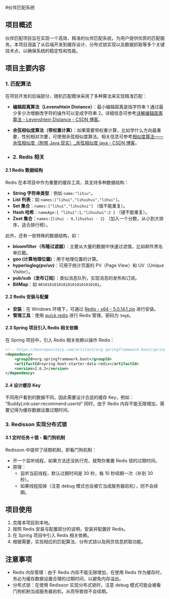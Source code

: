 #伙伴匹配系统
## 项目概述
伙伴匹配项目旨在实现一个高效、精准的伙伴匹配系统，为用户提供优质的匹配服务。本项目涵盖了从后端开发到缓存设计、分布式锁实现以及数据抓取等多个关键技术点，以确保系统的稳定性和性能。

## 项目主要内容

### 1. 匹配算法
在项目开发的后端部分，随机匹配模块采用了多种算法来实现精准匹配：
- **编辑距离算法（Levenshtein Distance）**：最小编辑距离是指字符串 1 通过最少多少次增删改字符的操作可以变成字符串 2。详细信息可参考[详解编辑距离算法 - Levenshtein Distance - CSDN 博客](https://blog.csdn.net/dbc_121/article/details/104198838)。
- **余弦相似度算法（带权重计算）**：如果需要带权重计算，比如学什么方向最重要，性别相对次要，可使用余弦相似度算法。相关信息可参考[相似度算法——余弦相似度（附带 Java 现实）_余弦相似度 java - CSDN 博客](https://blog.csdn.net/qq_36488175/article/details/109787805)。


- ### 2. Redis 相关
#### 2.1 Redis 数据结构
Redis 在本项目中作为重要的缓存工具，其支持多种数据结构：
- **String 字符串类型**：例如 `name:"lihiu"`。
- **List 列表**：如 `names:["lihui","lihuihui","lihui"]`。
- **Set 集合**：`names:["lihui","lihuihui"]` （值不能重复）。
- **Hash 哈希**：`nameAge:{ "lihui":1,"lihuihui":2 }` （键不能重复）。
- **Zset 集合**：`names:{lihui - 9,lihuihui - 2}` （加入一个分数，从小到大排序，适合排行榜）。

此外，还有一些特殊的数据结构，如：
- **bloomfilter（布隆过滤器）**：主要从大量的数据中快速过滤值，比如邮件黑名单拦截。
- **geo (计算地理位置)**：用于地理位置的计算。
- **hyperloglog(pv/uv)**：可用于统计页面的 PV（Page View）和 UV（Unique Visitor）。
- **pub/sub（发布订阅）**：类似消息队列，实现消息的发布和订阅。
- **BitMap**：如 `001010101010101010101010101`。

#### 2.2 Redis 安装与配置
- **安装**：在 Windows 环境下，可通过 [Redis - x64 - 5.0.14.1.zip](https://lihuibear.lanzoue.com/iJHjW2d9034h) 进行安装。
- **管理工具**：使用 [quick redis](https://lihuibear.lanzoue.com/iYCri2d91fpg) 进行 Redis 管理，密码为 `3mg8`。

#### 2.3 Spring 项目引入 Redis 相关依赖
在 Spring 项目中，引入 Redis 相关依赖以操作 Redis：
```xml
<!-- https://mvnrepository.com/artifact/org.springframework.boot/spring-boot-starter-data-redis -->
<dependency>
    <groupId>org.springframework.boot</groupId>
    <artifactId>spring-boot-starter-data-redis</artifactId>
    <version>2.6.2</version>
</dependency>
```

#### 2.4 设计缓存 Key
不同用户看到的数据不同，因此需要设计合适的缓存 Key，例如：
"BuddyLink:user:recommend:userId"
同时，由于 Redis 内存不能无限增加，需要记得为缓存数据设置过期时间。

### 3. Redisson 实现分布式锁
#### 3.1 定时任务＋锁 - 看门狗机制
Redisson 中提供了续期机制，即看门狗机制：
- 开一个监听线程，如果方法还没执行完，就帮你重置 Redis 锁的过期时间。
- 原理：
    - 监听当前线程，默认过期时间是 30 秒，每 10 秒续期一次（补到 30 秒）。
    - 如果线程挂掉（注意 debug 模式也会被它当成服务器宕机），则不会续期。

## 项目使用
1. 克隆本项目到本地。
2. 按照 Redis 安装与配置部分的说明，安装并配置好 Redis。
3. 在 Spring 项目中引入 Redis 相关依赖。
4. 根据需要，实现相应的匹配算法、分布式锁以及网页信息抓取功能。

## 注意事项
- Redis 内存管理：由于 Redis 内存不能无限增加，在使用 Redis 作为缓存时，务必为缓存数据设置合理的过期时间，以避免内存溢出。
- 分布式锁：在使用 Redisson 实现分布式锁时，注意 debug 模式可能会被看门狗机制当成服务器宕机，从而导致锁不会续期。
